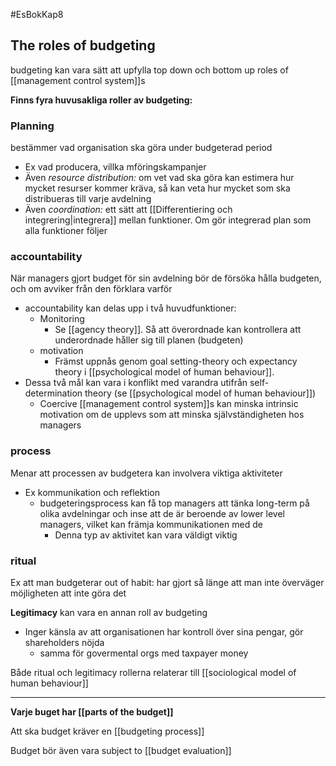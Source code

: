 #EsBokKap8
## The roles of budgeting

budgeting kan vara sätt att upfylla top down och bottom up roles of [[management control system]]s

**Finns fyra huvusakliga roller av budgeting:**

### Planning
bestämmer vad organisation ska göra under budgeterad period
- Ex vad producera, villka mföringskampanjer
- Även *resource distribution:* om vet vad ska göra kan estimera hur mycket resurser kommer kräva, så kan veta hur mycket som ska distribueras till varje avdelning
- Även *coordination:* ett sätt att [[Differentiering och integrering|integrera]] mellan funktioner. Om gör integrerad plan som alla funktioner följer

### accountability
När managers gjort budget för sin avdelning bör de försöka hålla budgeten, och om avviker från den förklara varför
- accountability kan delas upp i två huvudfunktioner:
	- Monitoring
		- Se [[agency theory]]. Så att överordnade kan kontrollera att underordnade håller sig till planen (budgeten)
	- motivation
		- Främst uppnås genom goal setting-theory och expectancy theory i [[psychological model of human behaviour]]. 
- Dessa två mål kan vara i konflikt med varandra utifrån self-determination theory (se [[psychological model of human behaviour]])
	- Coercive [[management control system]]s kan minska intrinsic motivation om de upplevs som att minska självständigheten hos managers


### process
Menar att processen av budgetera kan involvera viktiga aktiviteter
- Ex kommunikation och reflektion
	- budgeteringsprocess kan få top managers att tänka long-term på olika avdelningar och inse att de är beroende av lower level managers, vilket kan främja kommunikationen med de
		- Denna typ av aktivitet kan vara väldigt viktig

### ritual
Ex att man budgeterar out of habit: har gjort så länge att man inte överväger möjligheten att inte göra det


**Legitimacy** kan vara en annan roll av budgeting
- Inger känsla av att organisationen har kontroll över sina pengar, gör shareholders nöjda
	- samma för govermental orgs med taxpayer money

Både ritual och legitimacy rollerna relaterar till [[sociological model of human behaviour]]

---
**Varje buget har [[parts of the budget]]**

Att ska budget kräver en [[budgeting process]]

Budget bör även vara subject to [[budget evaluation]]
